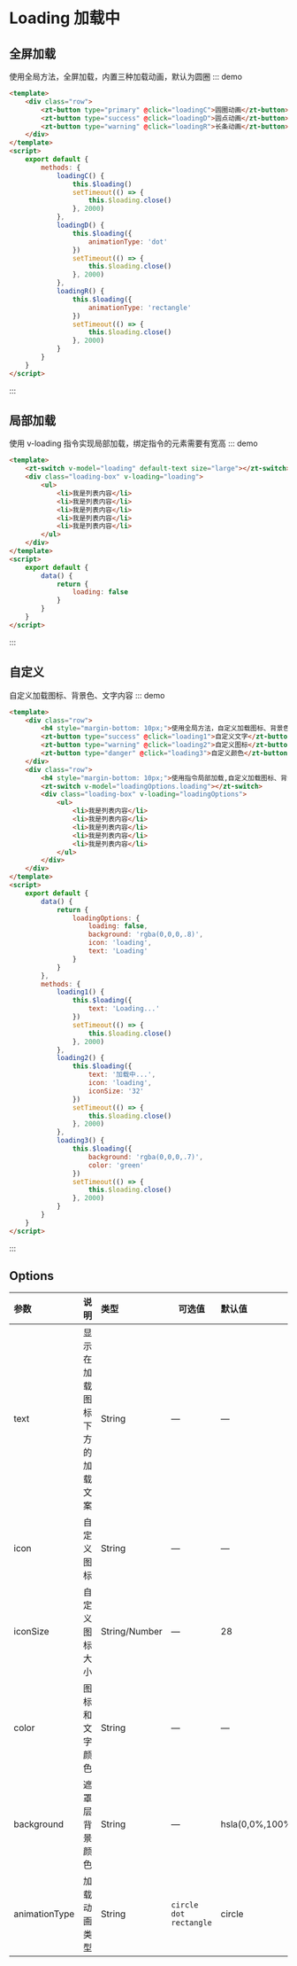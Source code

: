 # Loading 加载中

## 全屏加载

使用全局方法，全屏加载，内置三种加载动画，默认为圆圈
::: demo

```html
<template>
    <div class="row">
        <zt-button type="primary" @click="loadingC">圆圈动画</zt-button>
        <zt-button type="success" @click="loadingD">圆点动画</zt-button>
        <zt-button type="warning" @click="loadingR">长条动画</zt-button>
    </div>
</template>
<script>
    export default {
        methods: {
            loadingC() {
                this.$loading()
                setTimeout(() => {
                    this.$loading.close()
                }, 2000)
            },
            loadingD() {
                this.$loading({
                    animationType: 'dot'
                })
                setTimeout(() => {
                    this.$loading.close()
                }, 2000)
            },
            loadingR() {
                this.$loading({
                    animationType: 'rectangle'
                })
                setTimeout(() => {
                    this.$loading.close()
                }, 2000)
            }
        }
    }
</script>
```

:::

## 局部加载

使用 v-loading 指令实现局部加载，绑定指令的元素需要有宽高
::: demo

```html
<template>
    <zt-switch v-model="loading" default-text size="large"></zt-switch>
    <div class="loading-box" v-loading="loading">
        <ul>
            <li>我是列表内容</li>
            <li>我是列表内容</li>
            <li>我是列表内容</li>
            <li>我是列表内容</li>
            <li>我是列表内容</li>
        </ul>
    </div>
</template>
<script>
    export default {
        data() {
            return {
                loading: false
            }
        }
    }
</script>
```

:::

## 自定义

自定义加载图标、背景色、文字内容
::: demo

```html
<template>
    <div class="row">
        <h4 style="margin-bottom: 10px;">使用全局方法，自定义加载图标、背景色、文字</h4>
        <zt-button type="success" @click="loading1">自定义文字</zt-button>
        <zt-button type="warning" @click="loading2">自定义图标</zt-button>
        <zt-button type="danger" @click="loading3">自定义颜色</zt-button>
    </div>
    <div class="row">
        <h4 style="margin-bottom: 10px;">使用指令局部加载,自定义加载图标、背景色、文字</h4>
        <zt-switch v-model="loadingOptions.loading"></zt-switch>
        <div class="loading-box" v-loading="loadingOptions">
            <ul>
                <li>我是列表内容</li>
                <li>我是列表内容</li>
                <li>我是列表内容</li>
                <li>我是列表内容</li>
                <li>我是列表内容</li>
            </ul>
        </div>
    </div>
</template>
<script>
    export default {
        data() {
            return {
                loadingOptions: {
                    loading: false,
                    background: 'rgba(0,0,0,.8)',
                    icon: 'loading',
                    text: 'Loading'
                }
            }
        },
        methods: {
            loading1() {
                this.$loading({
                    text: 'Loading...'
                })
                setTimeout(() => {
                    this.$loading.close()
                }, 2000)
            },
            loading2() {
                this.$loading({
                    text: '加载中...',
                    icon: 'loading',
                    iconSize: '32'
                })
                setTimeout(() => {
                    this.$loading.close()
                }, 2000)
            },
            loading3() {
                this.$loading({
                    background: 'rgba(0,0,0,.7)',
                    color: 'green'
                })
                setTimeout(() => {
                    this.$loading.close()
                }, 2000)
            }
        }
    }
</script>
```

:::

## Options

| 参数            | 说明                      | 类型    | 可选值 | 默认值              |
| :-------------- | :------------------------ | :------ | ------ | :------------------ |
| text | 显示在加载图标下方的加载文案 | String  | —      | — |
| icon        | 自定义图标          | String | —      | —               |
| iconSize        | 自定义图标大小          | String/Number | —      | 28               |
| color        | 图标和文字颜色          | String | —      | —               |
| background        | 遮罩层背景颜色          | String | —      | hsla(0,0%,100%,.9) |
| animationType        | 加载动画类型          | String | `circle` `dot` `rectangle` | circle |
